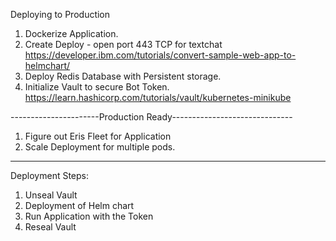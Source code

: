 Deploying to Production

1. Dockerize Application.
2. Create Deploy - open port 443 TCP for textchat
https://developer.ibm.com/tutorials/convert-sample-web-app-to-helmchart/
3. Deploy Redis Database with Persistent storage.
4. Initialize Vault to secure Bot Token.
https://learn.hashicorp.com/tutorials/vault/kubernetes-minikube

----------------------Production Ready------------------------------

1. Figure out Eris Fleet for Application
2. Scale Deployment for multiple pods. 

----------------------

Deployment Steps:

1. Unseal Vault
2. Deployment of Helm chart
3. Run Application with the Token
4. Reseal Vault


